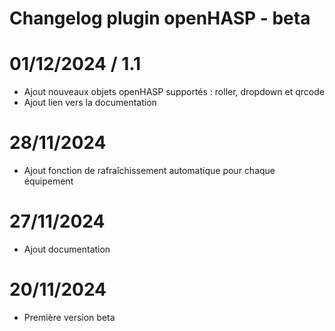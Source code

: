 # Changelog plugin openHASP - beta

# 01/12/2024 / 1.1
 - Ajout nouveaux objets openHASP supportés : roller, dropdown et qrcode
 - Ajout lien vers la documentation 

# 28/11/2024
- Ajout fonction de rafraîchissement automatique pour chaque équipement

# 27/11/2024
- Ajout documentation

# 20/11/2024
- Première version beta

